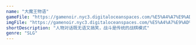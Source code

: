 ```yaml
---
name: "大魔王物语"
gameFile: "https://gamenoir.nyc3.digitaloceanspaces.com/%E5%A4%A7%E9%AD%94%E7%8E%8B%E7%89%A9%E8%AF%AD/dmwwy.zip"
imgFile: "https://gamenoir.nyc3.digitaloceanspaces.com/%E5%A4%A7%E9%AD%94%E7%8E%8B%E7%89%A9%E8%AF%AD/original.webp"
shortDescription: "人物对话既无语又搞笑，战斗是传统的战棋模式"
genre: "SLG"
---
```

